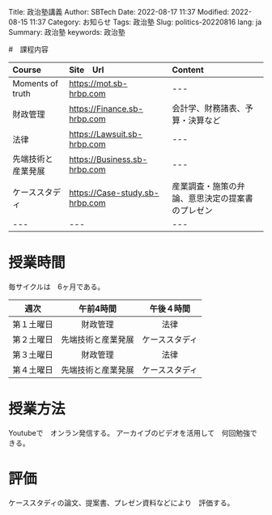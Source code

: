 Title: 政治塾講義
Author: SBTech
Date: 2022-08-17 11:37
Modified: 2022-08-15 11:37
Category: お知らせ
Tags: 政治塾
Slug: politics-20220816
lang: ja
Summary: 政治塾
keywords: 政治塾


#　課程内容


Course|Site　Url|Content
:--|:--|:--
Moments of truth|<https://mot.sb-hrbp.com>|---
財政管理|<https://Finance.sb-hrbp.com>|会計学、財務諸表、予算・決算など
法律|<https://Lawsuit.sb-hrbp.com>|---
先端技術と産業発展|<https://Business.sb-hrbp.com>|---
ケーススタディ|<https://Case-study.sb-hrbp.com>|産業調査・施策の弁論、意思決定の提案書のプレゼン
---|---|---


# 授業時間
毎サイクルは　6ヶ月である。

週次|午前4時間|午後４時間
:---:|:---:|:---:
第１土曜日|財政管理|法律
第２土曜日|先端技術と産業発展|ケーススタディ
第３土曜日|財政管理|法律
第４土曜日|先端技術と産業発展|ケーススタディ


# 授業方法

Youtubeで　オンラン発信する。
アーカイブのビデオを活用して　何回勉強できる。

# 評価
ケーススタディの論文、提案書、プレゼン資料などにより　評価する。


